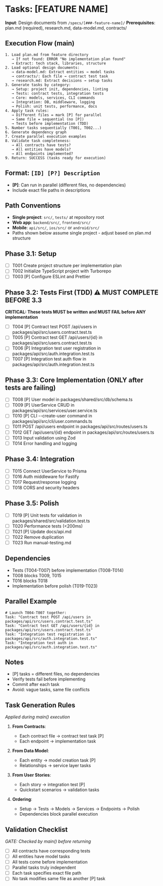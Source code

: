 # Tasks: [FEATURE NAME]

**Input**: Design documents from `/specs/[###-feature-name]/`
**Prerequisites**: plan.md (required), research.md, data-model.md, contracts/

## Execution Flow (main)
```
1. Load plan.md from feature directory
   → If not found: ERROR "No implementation plan found"
   → Extract: tech stack, libraries, structure
2. Load optional design documents:
   → data-model.md: Extract entities → model tasks
   → contracts/: Each file → contract test task
   → research.md: Extract decisions → setup tasks
3. Generate tasks by category:
   → Setup: project init, dependencies, linting
   → Tests: contract tests, integration tests
   → Core: models, services, CLI commands
   → Integration: DB, middleware, logging
   → Polish: unit tests, performance, docs
4. Apply task rules:
   → Different files = mark [P] for parallel
   → Same file = sequential (no [P])
   → Tests before implementation (TDD)
5. Number tasks sequentially (T001, T002...)
6. Generate dependency graph
7. Create parallel execution examples
8. Validate task completeness:
   → All contracts have tests?
   → All entities have models?
   → All endpoints implemented?
9. Return: SUCCESS (tasks ready for execution)
```

## Format: `[ID] [P?] Description`
- **[P]**: Can run in parallel (different files, no dependencies)
- Include exact file paths in descriptions

## Path Conventions
- **Single project**: `src/`, `tests/` at repository root
- **Web app**: `backend/src/`, `frontend/src/`
- **Mobile**: `api/src/`, `ios/src/` or `android/src/`
- Paths shown below assume single project - adjust based on plan.md structure

## Phase 3.1: Setup
- [ ] T001 Create project structure per implementation plan
- [ ] T002 Initialize TypeScript project with Turborepo
- [ ] T003 [P] Configure ESLint and Prettier

## Phase 3.2: Tests First (TDD) ⚠️ MUST COMPLETE BEFORE 3.3
**CRITICAL: These tests MUST be written and MUST FAIL before ANY implementation**
- [ ] T004 [P] Contract test POST /api/users in packages/api/src/users.contract.test.ts
- [ ] T005 [P] Contract test GET /api/users/{id} in packages/api/src/users.contract.test.ts
- [ ] T006 [P] Integration test user registration in packages/api/src/auth.integration.test.ts
- [ ] T007 [P] Integration test auth flow in packages/api/src/auth.integration.test.ts

## Phase 3.3: Core Implementation (ONLY after tests are failing)
- [ ] T008 [P] User model in packages/shared/src/db/schema.ts
- [ ] T009 [P] UserService CRUD in packages/api/src/services/user.service.ts
- [ ] T010 [P] CLI --create-user command in packages/api/src/cli/user.commands.ts
- [ ] T011 POST /api/users endpoint in packages/api/src/routes/users.ts
- [ ] T012 GET /api/users/{id} endpoint in packages/api/src/routes/users.ts
- [ ] T013 Input validation using Zod
- [ ] T014 Error handling and logging

## Phase 3.4: Integration
- [ ] T015 Connect UserService to Prisma
- [ ] T016 Auth middleware for Fastify
- [ ] T017 Request/response logging
- [ ] T018 CORS and security headers

## Phase 3.5: Polish
- [ ] T019 [P] Unit tests for validation in packages/shared/src/validation.test.ts
- [ ] T020 Performance tests (<200ms)
- [ ] T021 [P] Update docs/api.md
- [ ] T022 Remove duplication
- [ ] T023 Run manual-testing.md

## Dependencies
- Tests (T004-T007) before implementation (T008-T014)
- T008 blocks T009, T015
- T016 blocks T018
- Implementation before polish (T019-T023)

## Parallel Example
```
# Launch T004-T007 together:
Task: "Contract test POST /api/users in packages/api/src/users.contract.test.ts"
Task: "Contract test GET /api/users/{id} in packages/api/src/users.contract.test.ts"
Task: "Integration test registration in packages/api/src/auth.integration.test.ts"
Task: "Integration test auth in packages/api/src/auth.integration.test.ts"
```

## Notes
- [P] tasks = different files, no dependencies
- Verify tests fail before implementing
- Commit after each task
- Avoid: vague tasks, same file conflicts

## Task Generation Rules
*Applied during main() execution*

1. **From Contracts**:
   - Each contract file → contract test task [P]
   - Each endpoint → implementation task
   
2. **From Data Model**:
   - Each entity → model creation task [P]
   - Relationships → service layer tasks
   
3. **From User Stories**:
   - Each story → integration test [P]
   - Quickstart scenarios → validation tasks

4. **Ordering**:
   - Setup → Tests → Models → Services → Endpoints → Polish
   - Dependencies block parallel execution

## Validation Checklist
*GATE: Checked by main() before returning*

- [ ] All contracts have corresponding tests
- [ ] All entities have model tasks
- [ ] All tests come before implementation
- [ ] Parallel tasks truly independent
- [ ] Each task specifies exact file path
- [ ] No task modifies same file as another [P] task
